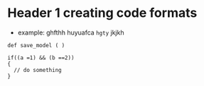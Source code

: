 # Header 1 **creating code formats**

* example: ghfthh huyuafca `hgty` jkjkh

```
def save_model ( )

if((a =1) && (b ==2))
{
  // do something
}

```
